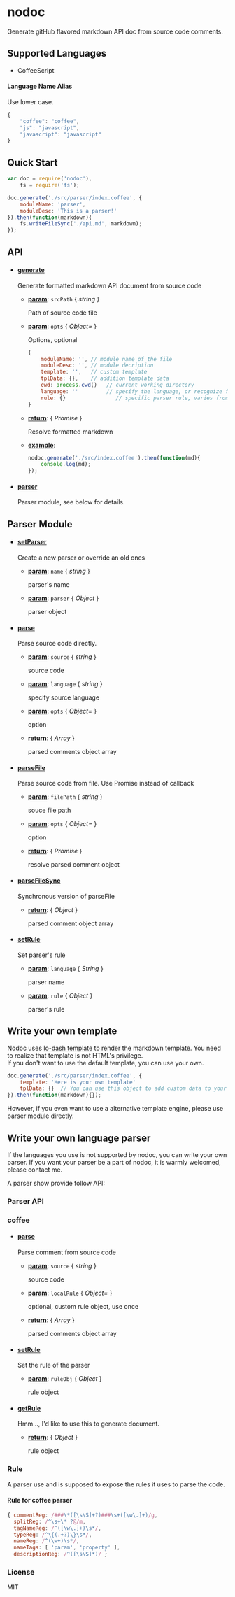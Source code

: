 nodoc
==================
Generate gitHub flavored markdown API doc from source code comments.

## Supported Languages
- CoffeeScript

#### Language Name Alias
Use lower case.
```javascript
{
    "coffee": "coffee",
    "js": "javascript",
    "javascript": "javascript"
}
```

## Quick Start
```javascript
var doc = require('nodoc'),
    fs = require('fs');

doc.generate('./src/parser/index.coffee', {
    moduleName: 'parser',
    moduleDesc: 'This is a parser!'
}).then(function(markdown){
    fs.writeFileSync('./api.md', markdown);
});
```

## API


- #### <a href="./src/index.coffee?source#L31" target="_blank"><b>generate</b></a>
  Generate formatted markdown API document from source code

  - **<u>param</u>**: `srcPath` { _string_ }

    Path of source code file

  - **<u>param</u>**: `opts` { _Object=_ }

    Options, optional
    ```javascript
    {
        moduleName: '', // module name of the file
        moduleDesc: '', // module decription
        template: '',   // custom template
        tplData: {},    // addition template data
        cwd: process.cwd()   // current working directory
        language: ''         // specify the language, or recognize from extname
        rule: {}                // specific parser rule, varies from parsers
    }
    ```

  - **<u>return</u>**: { _Promise_ }

    Resolve formatted markdown

  - **<u>example</u>**: 

    ```javascript
    nodoc.generate('./src/index.coffee').then(function(md){
        console.log(md);
    });
    ```

- #### <a href="./src/index.coffee?source#L61" target="_blank"><b>parser</b></a>
  Parser module, see below for details.



## Parser Module


- #### <a href="./src/parser/index.coffee?source#L22" target="_blank"><b>setParser</b></a>
  Create a new parser or override an old ones

  - **<u>param</u>**: `name` { _string_ }

    parser's name

  - **<u>param</u>**: `parser` { _Object_ }

    parser object

- #### <a href="./src/parser/index.coffee?source#L38" target="_blank"><b>parse</b></a>
  Parse source code directly.

  - **<u>param</u>**: `source` { _string_ }

    source code

  - **<u>param</u>**: `language` { _string_ }

    specify source language

  - **<u>param</u>**: `opts` { _Object=_ }

    option

  - **<u>return</u>**: { _Array_ }

    parsed comments object array

- #### <a href="./src/parser/index.coffee?source#L66" target="_blank"><b>parseFile</b></a>
  Parse source code from file. Use Promise instead of callback

  - **<u>param</u>**: `filePath` { _string_ }

    souce file path

  - **<u>param</u>**: `opts` { _Object=_ }

    option

  - **<u>return</u>**: { _Promise_ }

    resolve parsed comment object

- #### <a href="./src/parser/index.coffee?source#L73" target="_blank"><b>parseFileSync</b></a>
  Synchronous version of parseFile

  - **<u>return</u>**: { _Object_ }

    parsed comment object array

- #### <a href="./src/parser/index.coffee?source#L81" target="_blank"><b>setRule</b></a>
  Set parser's rule

  - **<u>param</u>**: `language` { _String_ }

    parser name

  - **<u>param</u>**: `rule` { _Object_ }

    parser's rule



## Write your own template
Nodoc uses [lo-dash template](https://lodash.com/docs#template) to render the markdown template. You need to realize that template is not HTML's privilege.   
If you don't want to use the default template, you can use your own.
```javascript
doc.generate('./src/parser/index.coffee', {
    template: 'Here is your own template'
    tplData: {}  // You can use this object to add custom data to your template
}).then(function(markdown){});
```

However, if you even want to use a alternative template engine, please use parser module directly.

## Write your own language parser
If the languages you use is not supported by nodoc, you can write your own parser. If you want your parser be a part of nodoc, it is warmly welcomed, please contact me.

A parser show provide follow API: 
### Parser API

### coffee

- #### <a href="./src/parser/coffee.coffee?source#L51" target="_blank"><b>parse</b></a>
  Parse comment from source code

  - **<u>param</u>**: `source` { _string_ }

    source code

  - **<u>param</u>**: `localRule` { _Object=_ }

    optional, custom rule object, use once

  - **<u>return</u>**: { _Array_ }

    parsed comments object array

- #### <a href="./src/parser/coffee.coffee?source#L71" target="_blank"><b>setRule</b></a>
  Set the rule of the parser

  - **<u>param</u>**: `ruleObj` { _Object_ }

    rule object

- #### <a href="./src/parser/coffee.coffee?source#L77" target="_blank"><b>getRule</b></a>
  Hmm..., I'd like to use this to generate document.

  - **<u>return</u>**: { _Object_ }

    rule object



### Rule
A parser use and is supposed to expose the rules it uses to parse the code.

#### Rule for coffee parser
```javascript
{ commentReg: /###\*([\s\S]+?)###\s+([\w\.]+)/g,
  splitReg: /^\s+\* ?@/m,
  tagNameReg: /^([\w\.]+)\s*/,
  typeReg: /^\{(.+?)\}\s*/,
  nameReg: /^(\w+)\s*/,
  nameTags: [ 'param', 'property' ],
  descriptionReg: /^([\s\S]*)/ }
```

### License 
MIT
